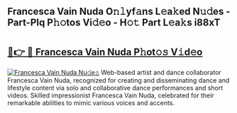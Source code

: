 ## Francesca Vain Nuda O𝚗𝚕yf𝚊ns L𝚎a𝚔ed N𝚞𝚍es - Part-PIq P𝚑𝚘tos Vi𝚍𝚎o - H𝚘𝚝 Part L𝚎a𝚔s i88xT

# <h2><a href="http://kf1cd8.oniu.top/?m=Francesca+Vain+Nuda">🔗👉 🔴 Francesca Vain Nuda P𝚑ot𝚘𝚜 V𝚒d𝚎o</a></h2>

[![Francesca Vain Nuda Nu𝚍e𝚜](https://i.imgur.com/0qMVB7G.gif)](http://kf1cd8.oniu.top/?m=Francesca+Vain+Nuda)
Web-based artist and dance collaborator Francesca Vain Nuda, recognized for creating and disseminating dance and lifestyle content via solo and collaborative dance performances and short videos. Skilled impressionist Francesca Vain Nuda, celebrated for their remarkable abilities to mimic various voices and accents.  
